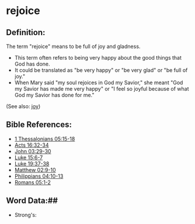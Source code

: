 # rejoice #

## Definition: ##

The term "rejoice" means to be full of joy and gladness.

 * This term often refers to being very happy about the good things that God has done.
 * It could be translated as "be very happy" or "be very glad" or "be full of joy."
 * When Mary said "my soul rejoices in God my Savior," she meant "God my Savior has made me very happy" or "I feel so joyful because of what God my Savior has done for me."

(See also: [joy](../kt/joy.md))

## Bible References: ##

* [1 Thessalonians 05:15-18](rc://en/tn/help/1th/05/15)
* [Acts 16:32-34](rc://en/tn/help/act/16/32)
* [John 03:29-30](rc://en/tn/help/jhn/03/29)
* [Luke 15:6-7](rc://en/tn/help/luk/15/06)
* [Luke 19:37-38](rc://en/tn/help/luk/19/37)
* [Matthew 02:9-10](rc://en/tn/help/mat/02/09)
* [Philippians 04:10-13](rc://en/tn/help/php/04/10)
* [Romans 05:1-2](rc://en/tn/help/rom/05/01)

## Word Data:##

* Strong's: 

